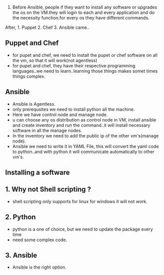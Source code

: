 1. Before Ansible, people if they want to install any software or upgrades the os on the VM.they will login to each and every application and do the necessity function.for every os they have different commands.

After,
    1. Puppet
    2. Chef
    3. Ansible came..

## Puppet and Chef

- for pupet and chef, we need to install the pupet or chef software on all the vm, so that it will work(not agentless)
- for pupet and chef, they have their respective programming languages..we need to learn..learning those things makes somet times things complex.

## Ansible

- Ansible is Agentless.
- only prerequsites we need to install python all the machine.
- Here we have control node and manage node.
- u can choose any os distribution as control node in VM, install ansible and create inventory and run the command..it will install necessary software in all the manage nodes. 
- In the inventory we need to add the public ip of the other vm's(manage node).
- Ansible we need to write it in YAML File, this will convert the yaml code to python..and with python it will communicate automatically to other vm's.


## Installing a software

## 1. Why not Shell scripting ?

- shell scripting only supports for linux for windows it will not work.

## 2. Python

- python is a one of choice, but we need to update the package every time
- need some complex code.

## 3. Ansible

- Ansible is the right option.